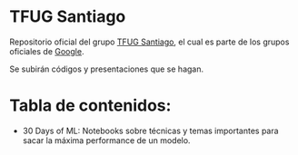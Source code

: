 # TFUG Santiago
 
 Repositorio oficial del grupo [TFUG Santiago](https://www.meetup.com/es/TensorFlow-Santiago/), el cual es parte de los grupos oficiales de [Google](https://www.tensorflow.org/community/groups?authuser=1).
 
 Se subirán códigos y presentaciones que se hagan.
 
 # Tabla de contenidos:
 
 - 30 Days of ML: Notebooks sobre técnicas y temas importantes para sacar la máxima performance de un modelo.
